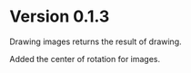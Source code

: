 # Version 0.1.3

Drawing images returns the result of drawing.

Added the center of rotation for images.